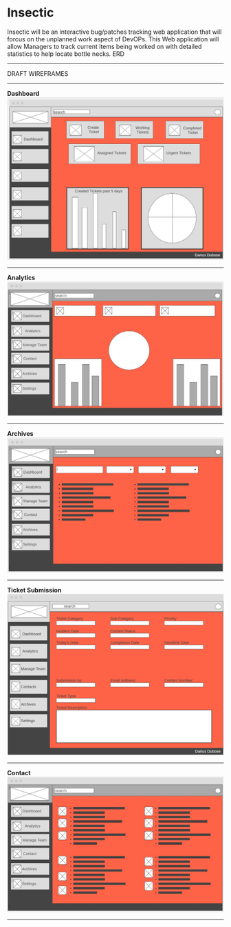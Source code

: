 # Insectic 

Insectic will be an interactive bug/patches tracking web application that will forcus on the unplanned work aspect of DevOPs. This Web application will allow Managers to track current items being worked on with detailed statistics to help locate bottle necks. 
ERD

***
DRAFT WIREFRAMES<br> 
***
<b>Dashboard</b><br>
![](img/dashboard2.JPG)
***
<b>Analytics</b><br>
![](img/Analytic%20page.JPG)
***
<b>Archives</b><br>
![](img/Archives.JPG)
***
<b>Ticket Submission</b><br>
![](img/ticket%20submission.png)
***
<b>Contact</b><br>
![](img/Contact.JPG)
***
